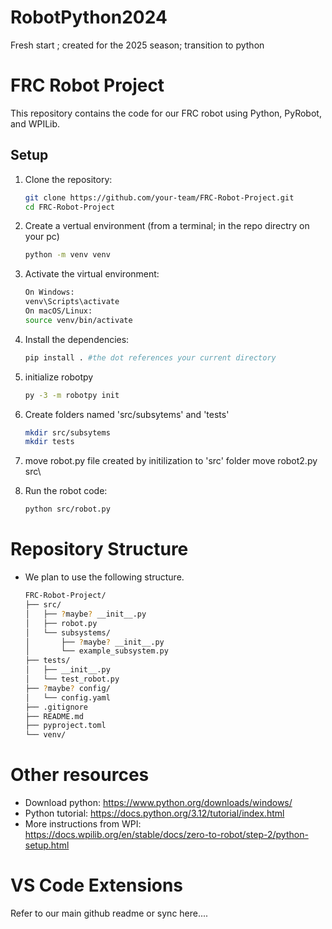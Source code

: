 # RobotPython2024
 Fresh start ; created for the 2025 season; transition to python


 # FRC Robot Project

This repository contains the code for our FRC robot using Python, PyRobot, and WPILib.

## Setup

1. Clone the repository:
   ```sh
   git clone https://github.com/your-team/FRC-Robot-Project.git
   cd FRC-Robot-Project
2. Create a vertual environment (from a terminal; in the repo directry on your pc)
    ```sh
    python -m venv venv
3. Activate the virtual environment:
    ```sh
    On Windows: 
    venv\Scripts\activate
    On macOS/Linux: 
    source venv/bin/activate
4. Install the dependencies:
    ```sh
    pip install . #the dot references your current directory

5. initialize robotpy
    ```sh
    py -3 -m robotpy init

6. Create folders named 'src/subsytems' and 'tests'
    ```sh
    mkdir src/subsytems
    mkdir tests

7. move robot.py file created by initilization to 'src' folder
    move robot2.py src\

8. Run the robot code:
    ```sh
    python src/robot.py

# Repository Structure
- We plan to use the following structure.
    ```sh
    FRC-Robot-Project/
    ├── src/
    │   ├── ?maybe? __init__.py
    │   ├── robot.py
    │   └── subsystems/
    │       ├── ?maybe? __init__.py
    │       └── example_subsystem.py
    ├── tests/
    │   ├── __init__.py
    │   └── test_robot.py
    ├── ?maybe? config/
    │   └── config.yaml
    ├── .gitignore
    ├── README.md
    ├── pyproject.toml
    └── venv/

# Other resources
- Download python: https://www.python.org/downloads/windows/
- Python tutorial: https://docs.python.org/3.12/tutorial/index.html
- More instructions from WPI: https://docs.wpilib.org/en/stable/docs/zero-to-robot/step-2/python-setup.html

# VS Code Extensions
Refer to our main github readme or sync here....
